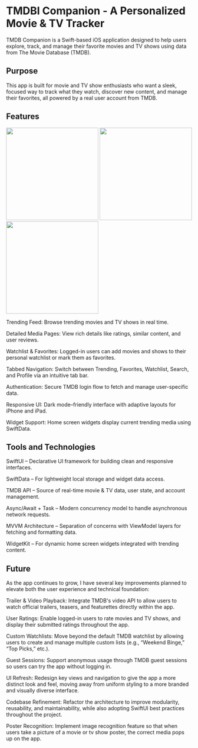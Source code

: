 
# TMDBI Companion - A Personalized Movie & TV Tracker

TMDB Companion is a Swift-based iOS application designed to help users explore, track, and manage their favorite movies and TV shows using data from The Movie Database (TMDB).

## Purpose
This app is built for movie and TV show enthusiasts who want a sleek, focused way to track what they watch, discover new content, and manage their favorites, all powered by a real user account from TMDB.
## Features

<img src="https://github.com/user-attachments/assets/fc1aee74-2869-4513-899f-ed6ccafe08fa" width="250" />
<img src="https://github.com/user-attachments/assets/c8424cf9-05f5-4a0e-96c2-cbd09af73097" width="250" />
<img src="https://github.com/user-attachments/assets/98916ad4-f5fb-4c33-8807-b602588c8eb9" width="250" />

Trending Feed: Browse trending movies and TV shows in real time.

Detailed Media Pages: View rich details like ratings, similar content, and user reviews.

Watchlist & Favorites: Logged-in users can add movies and shows to their personal watchlist or mark them as favorites.

Tabbed Navigation: Switch between Trending, Favorites, Watchlist, Search, and Profile via an intuitive tab bar.

Authentication: Secure TMDB login flow to fetch and manage user-specific data.

Responsive UI: Dark mode–friendly interface with adaptive layouts for iPhone and iPad.

Widget Support: Home screen widgets display current trending media using SwiftData.
## Tools and Technologies

SwiftUI – Declarative UI framework for building clean and responsive interfaces.

SwiftData – For lightweight local storage and widget data access.

TMDB API – Source of real-time movie & TV data, user state, and account management.

Async/Await + Task – Modern concurrency model to handle asynchronous network requests.

MVVM Architecture – Separation of concerns with ViewModel layers for fetching and formatting data.

WidgetKit – For dynamic home screen widgets integrated with trending content.
## Future

As the app continues to grow, I have several key improvements planned to elevate both the user experience and technical foundation:

Trailer & Video Playback: Integrate TMDB's video API to allow users to watch official trailers, teasers, and featurettes directly within the app.

User Ratings: Enable logged-in users to rate movies and TV shows, and display their submitted ratings throughout the app.

Custom Watchlists: Move beyond the default TMDB watchlist by allowing users to create and manage multiple custom lists (e.g., “Weekend Binge,” “Top Picks,” etc.).

Guest Sessions: Support anonymous usage through TMDB guest sessions so users can try the app without logging in.

UI Refresh: Redesign key views and navigation to give the app a more distinct look and feel, moving away from uniform styling to a more branded and visually diverse interface.

Codebase Refinement: Refactor the architecture to improve modularity, reusability, and maintainability, while also adopting SwiftUI best practices throughout the project.

Poster Recognition: Implement image recognition feature so that when users take a picture of a movie or tv show poster, the correct media pops up on the app. 

